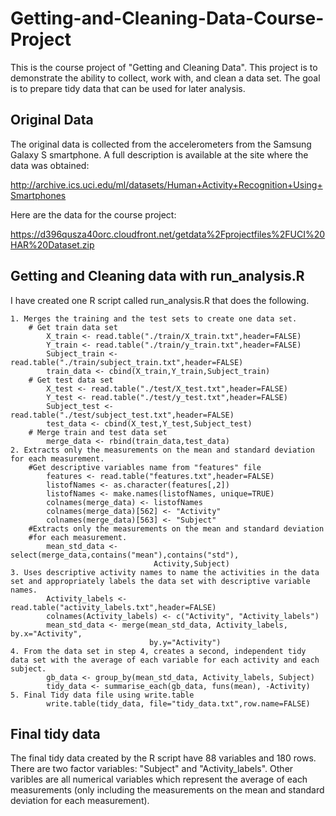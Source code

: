 # Getting-and-Cleaning-Data-Course-Project

This is the course project of "Getting and Cleaning Data". This project is to demonstrate the ability to collect, work with, and clean a data set. The goal is to prepare tidy data that can be used for later analysis.

## Original Data

The original data is collected from the accelerometers from the Samsung Galaxy S smartphone. A full description is available at the site where the data was obtained:

http://archive.ics.uci.edu/ml/datasets/Human+Activity+Recognition+Using+Smartphones

Here are the data for the course project:

https://d396qusza40orc.cloudfront.net/getdata%2Fprojectfiles%2FUCI%20HAR%20Dataset.zip

## Getting and Cleaning data with run_analysis.R

I have created one R script called run_analysis.R that does the following.

    1. Merges the training and the test sets to create one data set.
        # Get train data set
            X_train <- read.table("./train/X_train.txt",header=FALSE)
            Y_train <- read.table("./train/y_train.txt",header=FALSE)
            Subject_train <- read.table("./train/subject_train.txt",header=FALSE)
            train_data <- cbind(X_train,Y_train,Subject_train)
        # Get test data set
            X_test <- read.table("./test/X_test.txt",header=FALSE)
            Y_test <- read.table("./test/y_test.txt",header=FALSE)
            Subject_test <- read.table("./test/subject_test.txt",header=FALSE)
            test_data <- cbind(X_test,Y_test,Subject_test)
        # Merge train and test data set
            merge_data <- rbind(train_data,test_data)
    2. Extracts only the measurements on the mean and standard deviation for each measurement. 
        #Get descriptive variables name from "features" file
            features <- read.table("features.txt",header=FALSE)
            listofNames <- as.character(features[,2])
            listofNames <- make.names(listofNames, unique=TRUE)
            colnames(merge_data) <- listofNames
            colnames(merge_data)[562] <- "Activity"
            colnames(merge_data)[563] <- "Subject"
        #Extracts only the measurements on the mean and standard deviation 
        #for each measurement.
            mean_std_data <- select(merge_data,contains("mean"),contains("std"),
                                    Activity,Subject)
    3. Uses descriptive activity names to name the activities in the data set and appropriately labels the data set with descriptive variable names. 
            Activity_labels <- read.table("activity_labels.txt",header=FALSE)
            colnames(Activity_labels) <- c("Activity", "Activity_labels")
            mean_std_data <- merge(mean_std_data, Activity_labels, by.x="Activity",
                                   by.y="Activity")
    4. From the data set in step 4, creates a second, independent tidy data set with the average of each variable for each activity and each subject.
            gb_data <- group_by(mean_std_data, Activity_labels, Subject)
            tidy_data <- summarise_each(gb_data, funs(mean), -Activity)
    5. Final Tidy data file using write.table
            write.table(tidy_data, file="tidy_data.txt",row.name=FALSE)

## Final tidy data

The final tidy data created by the R script have 88 variables and 180 rows. There are two factor variables: "Subject" and "Activity_labels". Other varibles are all numerical variables which represent the average of each measurements (only including the measurements on the mean and standard deviation for each measurement).
